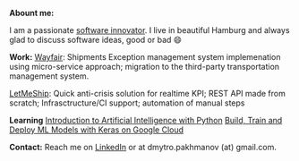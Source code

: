 **Abount me:**

I am a passionate [software innovator](https://www.dmytro-pakhmanov.info/). I live in beautiful Hamburg and always glad to discuss software ideas, good or bad 😄
<!--
**umnick84/umnick84** is a ✨ _special_ ✨ repository because its `README.md` (this file) appears on your GitHub profile.

Here are some ideas to get you started:

- 🔭 I’m currently working on ...
- 🌱 I’m currently learning ...
- 👯 I’m looking to collaborate on ...
- 🤔 I’m looking for help with ...
- 💬 Ask me about ...
- 📫 How to reach me: ...
- 😄 Pronouns: ...
- ⚡ Fun fact: ...
-->


**Work:**
[Wayfair](https://www.wayfair.com/): Shipments Exception management system implemenation using micro-service approach; migration to the third-party transportation management system.

[LetMeShip](https://www.letmeship.com/de/): Quick anti-crisis solution for realtime KPI; REST API made from scratch; Infrasctructure/CI support; automation of manual steps

**Learning**
[Introduction to Artificial Intelligence with Python](https://learning.edx.org/course/course-v1:HarvardX+CS50AI+1T2020/home)
[Build, Train and Deploy ML Models with Keras on Google Cloud](https://www.cloudskillsboost.google/course_templates/12)

**Contact:**
Reach me on [LinkedIn](https://www.linkedin.com/in/pahmanovdmitry/) or at dmytro.pakhmanov (at) gmail.com.
